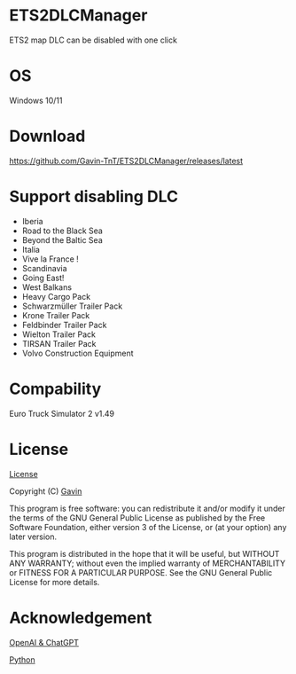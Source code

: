 # ETS2DLCManager
ETS2 map DLC can be disabled with one click
# OS
Windows 10/11
# Download
https://github.com/Gavin-TnT/ETS2DLCManager/releases/latest
# Support disabling DLC
* Iberia
* Road to the Black Sea
* Beyond the Baltic Sea
* Italia
* Vive la France !
* Scandinavia
* Going East!
* West Balkans
* Heavy Cargo Pack
* Schwarzmüller Trailer Pack
* Krone Trailer Pack
* Feldbinder Trailer Pack
* Wielton Trailer Pack
* TIRSAN Trailer Pack
* Volvo Construction Equipment
# Compability
Euro Truck Simulator 2 v1.49
# License
[License](https://github.com/Gavin-TnT/ETS2DLCManager/blob/main/LICENSE)

Copyright (C) [Gavin](https://github.com/Gavin-TnTv)

This program is free software: you can redistribute it and/or modify it under the terms of the GNU General Public License as published by the Free Software Foundation, either version 3 of the License, or (at your option) any later version.

This program is distributed in the hope that it will be useful, but WITHOUT ANY WARRANTY; without even the implied warranty of MERCHANTABILITY or FITNESS FOR A PARTICULAR PURPOSE. See the GNU General Public License for more details.

# Acknowledgement
[OpenAI & ChatGPT](https://openai.com/)

[Python](https://www.python.org/)
